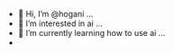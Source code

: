 - 👋 Hi, I’m @hogani ...
- 👀 I’m interested in ai ...
- 🌱 I’m currently learning how to use ai ...
- 
  

<!---
hogani/hogani is a ✨ special ✨ repository because its `README.md` (this file) appears on your GitHub profile.
You can click the Preview link to take a look at your changes.
--->
